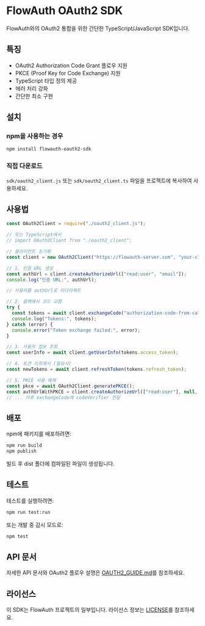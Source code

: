 # FlowAuth OAuth2 SDK

FlowAuth와의 OAuth2 통합을 위한 간단한 TypeScript/JavaScript SDK입니다.

## 특징

- OAuth2 Authorization Code Grant 플로우 지원
- PKCE (Proof Key for Code Exchange) 지원
- TypeScript 타입 정의 제공
- 에러 처리 강화
- 간단한 최소 구현

## 설치

### npm을 사용하는 경우

```bash
npm install flowauth-oauth2-sdk
```

### 직접 다운로드

`sdk/oauth2_client.js` 또는 `sdk/oauth2_client.ts` 파일을 프로젝트에 복사하여 사용하세요.

## 사용법

```javascript
const OAuth2Client = require("./oauth2_client.js");

// 또는 TypeScript에서
// import OAuth2Client from "./oauth2_client";

// 클라이언트 초기화
const client = new OAuth2Client("https://flowauth-server.com", "your-client-id", "your-client-secret", "https://your-app.com/callback");

// 1. 인증 URL 생성
const authUrl = client.createAuthorizeUrl(["read:user", "email"]);
console.log("인증 URL:", authUrl);

// 사용자를 authUrl로 리다이렉트

// 2. 콜백에서 코드 교환
try {
  const tokens = await client.exchangeCode("authorization-code-from-callback");
  console.log("Tokens:", tokens);
} catch (error) {
  console.error("Token exchange failed:", error);
}

// 3. 사용자 정보 조회
const userInfo = await client.getUserInfo(tokens.access_token);

// 4. 토큰 리프래시 (필요시)
const newTokens = await client.refreshToken(tokens.refresh_token);

// 5. PKCE 사용 예제
const pkce = await OAuth2Client.generatePKCE();
const authUrlWithPKCE = client.createAuthorizeUrl(["read:user"], null, pkce.codeChallenge);
// ... 이후 exchangeCode에 codeVerifier 전달
```

## 배포

npm에 패키지를 배포하려면:

```bash
npm run build
npm publish
```

빌드 후 dist 폴더에 컴파일된 파일이 생성됩니다.

## 테스트

테스트를 실행하려면:

```bash
npm run test:run
```

또는 개발 중 감시 모드로:

```bash
npm test
```

## API 문서

자세한 API 문서와 OAuth2 플로우 설명은 [OAUTH2_GUIDE.md](../OAUTH2_GUIDE.md)를 참조하세요.

## 라이선스

이 SDK는 FlowAuth 프로젝트의 일부입니다. 라이선스 정보는 [LICENSE](../LICENSE)를 참조하세요.
